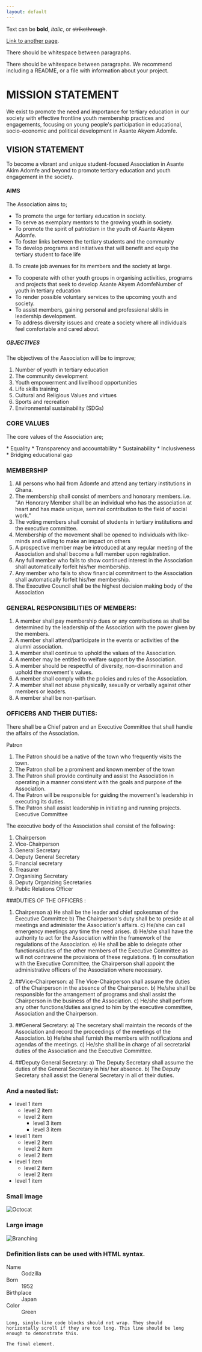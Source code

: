 ```yaml
---
layout: default
---
```


Text can be **bold**, _italic_, or ~~strikethrough~~.

[Link to another page](./another-page.html).

There should be whitespace between paragraphs.

There should be whitespace between paragraphs. We recommend including a README, or a file with information about your project.

# MISSION STATEMENT


 We exist to promote the need and importance for tertiary education in our society with effective frontline youth membership practices and engagements, focusing on young people's participation in educational, socio-economic and political development in Asante Akyem Adomfe.


## VISION STATEMENT 


To become a vibrant and unique student-focused Association in Asante Akim Adomfe and beyond to promote tertiary education and youth engagement in the society.




#### AIMS
<P>The Association aims to;</P>

*   To promote the urge for tertiary education in society.
*   To serve as exemplary mentors to the growing youth in society.
*   To promote the spirit of patriotism in the youth of Asante Akyem Adomfe.
*   To foster links between the tertiary students and the community
*    To develop programs and initiatives that will benefit and equip the tertiary 
     student to face life
8.   To create job avenues for its members and the society at large. 
*   To cooperate with other youth groups in organising activities, programs and 
     projects that seek to develop Asante Akyem AdomfeNumber of youth in tertiary education
*   To render possible voluntary services to the upcoming youth and society.
*    To assist members, gaining personal and professional skills in leadership 
     development.
*   To address diversity issues and create a society where all individuals feel 
     comfortable and cared about.




##### OBJECTIVES
The objectives of the Association will be to improve;
1.  Number of youth in tertiary education 
2. The community development 
3. Youth empowerment and livelihood opportunities 
4. Life skills training 
5. Cultural and Religious Values and virtues 
6. Sports and recreation 
7. Environmental sustainability (SDGs)





### CORE VALUES
<p>The core values of the Association are;</p>
* Equality
* Transparency and accountability 
* Sustainability
* Inclusiveness
* Bridging educational gap
 

### MEMBERSHIP

1.  All persons who hail from Adomfe and attend any tertiary institutions in 
Ghana. 
2. The membership shall consist of members and honorary members. i.e. "An 
Honorary Member shall be an individual who has the association at heart and 
has made unique, seminal contribution to the field of social work."
3. The voting members shall consist of students in tertiary institutions and the 
executive committee. 
4. Membership of the movement shall be opened to individuals with like-minds 
and willing to make an impact on others
5. A prospective member may be introduced at any regular meeting of the 
Association and shall become a full member upon registration. 
6. Any full member who fails to show continued interest in the Association shall 
automatically forfeit his/her membership. 
7. Any member who fails to show financial commitment to the Association shall 
automatically forfeit his/her membership.
8. The Executive Council shall be the highest decision making body of the 
Association


### GENERAL RESPONSIBILITIES OF MEMBERS:
1. A member shall pay membership dues or any contributions as shall be 
determined by the leadership of the Association with the power given by the 
members.
2. A member shall attend/participate in the events or activities of the alumni 
association.
3. A member shall continue to uphold the values of the Association.
4. A member may be entitled to welfare support by the Association.
5. A member should be respectful of diversity, non-discrimination and uphold the 
movement's values.
6. A member shall comply with the policies and rules of the Association.
7. A member shall not abuse physically, sexually or verbally against other 
members or leaders.
8. A member shall be non-partisan.

### OFFICERS AND THEIR DUTIES:
There shall be a Chief patron and an Executive Committee that shall handle the affairs 
of the Association.

Patron
1. The Patron should be a native of the town who frequently visits the town. 
2. The Patron shall be a prominent and known member of the town
3. The Patron shall provide continuity and assist the Association in operating in a 
manner consistent with the goals and purpose of the Association.
4. The Patron will be responsible for guiding the movement's leadership in 
executing its duties.
5. The Patron shall assist leadership in initiating and running projects.
Executive Committee


The executive body of the Association shall consist of the following: 
1. Chairperson 
2. Vice-Chairperson 
3. General Secretary
4. Deputy General Secretary 
5. Financial secretary
6. Treasurer 
7. Organising Secretary
8. Deputy Organizing Secretaries 
9. Public Relations Officer

 ###DUTIES OF THE OFFICERS :
1. Chairperson
a) He shall be the leader and chief spokesman of the Executive Committee
b) The Chairperson's duty shall be to preside at all meetings and administer 
the Association's affairs.
c) He/she can call emergency meetings any time the need arises.
d) He/she shall have the authority to act for the Association within the 
framework of the regulations of the Association.
e) He shall be able to delegate other functions/duties of the other members 
of the Executive Committee as will not contravene the provisions of these
regulations. 
f) In consultation with the Executive Committee, the Chairperson shall
appoint the administrative officers of the Association where necessary.

2. ##Vice-Chairperson: 
a) The Vice-Chairperson shall assume the duties of the Chairperson in the 
absence of the Chairperson.
b) He/she shall be responsible for the arrangement of programs and shall 
assist the Chairperson in the business of the Association.
c) He/she shall perform any other functions/duties assigned to him by the 
executive committee, Association and the Chairperson.

3. ##General Secretary:
a) The secretary shall maintain the records of the Association and record 
the proceedings of the meetings of the Association.
b) He/she shall furnish the members with notifications and agendas of the 
meetings.
c) He/she shall be in charge of all secretarial duties of the Association and 
the Executive Committee.

4. ##Deputy General Secretary:
a) The Deputy Secretary shall assume the duties of the General Secretary 
in his/ her absence.
b) The Deputy Secretary shall assist the General Secretary in all of their 
duties.


### And a nested list:

- level 1 item
  - level 2 item
  - level 2 item
    - level 3 item
    - level 3 item
- level 1 item
  - level 2 item
  - level 2 item
  - level 2 item
- level 1 item
  - level 2 item
  - level 2 item
- level 1 item

### Small image

![Octocat](https://github.githubassets.com/images/icons/emoji/octocat.png)

### Large image

![Branching](https://guides.github.com/activities/hello-world/branching.png)


### Definition lists can be used with HTML syntax.

<dl>
<dt>Name</dt>
<dd>Godzilla</dd>
<dt>Born</dt>
<dd>1952</dd>
<dt>Birthplace</dt>
<dd>Japan</dd>
<dt>Color</dt>
<dd>Green</dd>
</dl>

```
Long, single-line code blocks should not wrap. They should horizontally scroll if they are too long. This line should be long enough to demonstrate this.
```

```
The final element.
```
